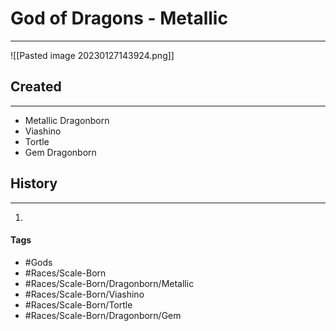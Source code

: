 # God of Dragons - Metallic
---
![[Pasted image 20230127143924.png]]

## Created
---
- Metallic Dragonborn
- Viashino
- Tortle 
- Gem Dragonborn 

## History
---
1. 

#### Tags
- #Gods 
- #Races/Scale-Born
- #Races/Scale-Born/Dragonborn/Metallic
- #Races/Scale-Born/Viashino
- #Races/Scale-Born/Tortle 
- #Races/Scale-Born/Dragonborn/Gem